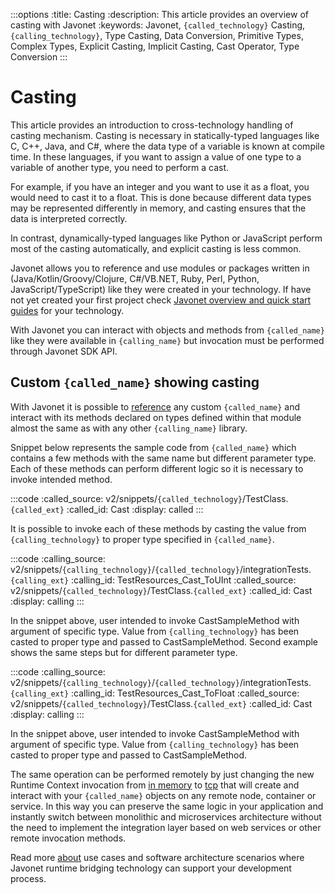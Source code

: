 :::options
:title: Casting
:description: This article provides an overview of casting with Javonet
:keywords: Javonet, `{called_technology}` Casting, `{calling_technology}`, Type Casting, Data Conversion, Primitive Types, Complex Types, Explicit Casting, Implicit Casting, Cast Operator, Type Conversion
:::

# Casting
  
This article provides an introduction to cross-technology handling of casting mechanism. Casting is necessary in statically-typed languages like C, C++, Java, and C#, where the data type of a variable is known at compile time. In these languages, if you want to assign a value of one type to a variable of another type, you need to perform a cast.  
  
For example, if you have an integer and you want to use it as a float, you would need to cast it to a float. This is done because different data types may be represented differently in memory, and casting ensures that the data is interpreted correctly.  
  
In contrast, dynamically-typed languages like Python or JavaScript perform most of the casting automatically, and explicit casting is less common.  
  
Javonet allows you to reference and use modules or packages written in (Java/Kotlin/Groovy/Clojure, C#/VB.NET, Ruby, Perl, Python, JavaScript/TypeScript) like they were created in your technology. If have not yet created your first project check [Javonet overview and quick start guides](/guides/v2/`{calling_technology}`/`{called_technology}`/getting-started/about-javonet) for your technology.  
  
With Javonet you can interact with objects and methods from `{called_name}` like they were available in `{calling_name}` but invocation must be performed through Javonet SDK API.  

## Custom `{called_name}` showing casting
  
With Javonet it is possible to [reference](/guides/v2/`{calling_technology}`/`{called_technology}`/getting-started/adding-references-to-libraries) any custom `{called_name}` and interact with its methods declared on types defined within that module almost the same as with any other `{calling_name}` library.  
  
Snippet below represents the sample code from `{called_name}` which contains a few methods with the same name but different parameter type. Each of these methods can perform different logic so it is necessary to invoke intended method.  
  
:::code
:called_source: v2/snippets/`{called_technology}`/TestClass.`{called_ext}`
:called_id: Cast
:display: called
:::

It is possible to invoke each of these methods by casting the value from `{calling_technology}` to proper type specified in `{called_name}`.  
  
:::code
:calling_source: v2/snippets/`{calling_technology}`/`{called_technology}`/integrationTests.`{calling_ext}`
:calling_id: TestResources_Cast_ToUInt
:called_source: v2/snippets/`{called_technology}`/TestClass.`{called_ext}`
:called_id: Cast
:display: calling
:::

In the snippet above, user intended to invoke CastSampleMethod with argument of specific type. Value from `{calling_technology}` has been casted to proper type and passed to CastSampleMethod. Second example shows the same steps but for different parameter type.  

:::code
:calling_source: v2/snippets/`{calling_technology}`/`{called_technology}`/integrationTests.`{calling_ext}`
:calling_id: TestResources_Cast_ToFloat
:called_source: v2/snippets/`{called_technology}`/TestClass.`{called_ext}`
:called_id: Cast
:display: calling
:::

In the snippet above, user intended to invoke CastSampleMethod with argument of specific type. Value from `{calling_technology}` has been casted to proper type and passed to CastSampleMethod.  
  
The same operation can be performed remotely by just changing the new Runtime Context invocation from [in memory](/guides/v2/`{calling_technology}`/`{called_technology}`/foundations/in-memory-channel) to [tcp](/guides/v2/`{calling_technology}`/`{called_technology}`/foundations/tcp-channel) that will create and interact with your `{called_name}` objects on any remote node, container or service. In this way you can preserve the same logic in your application and instantly switch between monolithic and microservices architecture without the need to implement the integration layer based on web services or other remote invocation methods.
  
Read more [about](/guides/v2/`{calling_technology}`/`{called_technology}`/getting-started/about-javonet) use cases and software architecture scenarios where Javonet runtime bridging technology can support your development process.

